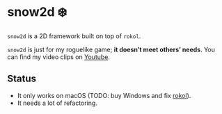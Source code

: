 # snow2d ❄️

`snow2d` is a 2D framework built on top of `rokol`.

`snow2d` is just for my roguelike game; **it doesn’t meet others’ needs**. You can find my video clips on [Youtube](https://www.youtube.com/channel/UCqNzSW4mFdpaRFPlU-J4_zA).

## Status

* It only works on macOS (TODO: buy Windows and fix [rokol](https://github.com/toyboot4e/rokol)).
* It needs a lot of refactoring.

